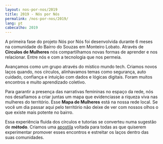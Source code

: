 ```yaml
---
layout: nos-por-nos/2019
title: 2019 - Nós por Nós
permalink: /nos-por-nos/2019/
lang: pt
cabecalho: 2019
---
```

  A primeira fase do projeto Nós por Nós foi desenvolvida durante 6 meses na comunidade do Bairro do Souzas em Monteiro Lobato. Através de **Círculos de Mulheres** nós compartilhamos novas formas de aprender e nos relacionar. Entre nós e com a tecnologia que nos permeia.

  Avançamos como um grupo através do místico mundo tech. Criamos novos laços quando, nos círculos, alinhavamos temas como segurança, auto cuidado, confiança e intuição com dados e lógicas digitais. Foram muitos encontros e muito aprendizado coletivo.

  Para garantir a presença das narrativas femininas no espaço da rede, nós nos desafiamos a criar juntas um mapa que evidenciasse a riqueza viva nas mulheres do território. Esse **Mapa de Mulheres** está na nossa rede local. Se você um dia passar aqui pelo território não deixe de ver com nossos olhos o que existe mais potente no bairro.

  Essa experiência fluida dos círculos e tutorias se converteu numa sugestão de **método**. Criamos uma [apostila](/assets/documentos/apostila-nos-por-nos.pdf) voltada para todas as que quiserem experimentar promover esses encontros e estreitar os laços dentro das suas comunidades.
